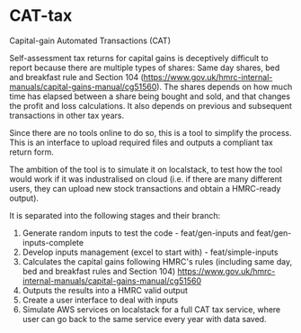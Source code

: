 # CAT-tax
Capital-gain Automated Transactions (CAT)

Self-assessment tax returns for capital gains is deceptively difficult to report because there are multiple types of shares: Same day shares, bed and breakfast rule and Section 104 (https://www.gov.uk/hmrc-internal-manuals/capital-gains-manual/cg51560). The shares depends on how much time has elapsed between a share being bought and sold, and that changes the profit and loss calculations. It also depends on previous and subsequent transactions in other tax years.

Since there are no tools online to do so, this is a tool to simplify the process. This is an interface to upload required files and outputs a compliant tax return form.

The ambition of the tool is to simulate it on localstack, to test how the tool would work if it was industralised on cloud (i.e. if there are many different users, they can upload new stock transactions and obtain a HMRC-ready output).

It is separated into the following stages and their branch:
1. Generate random inputs to test the code - feat/gen-inputs and feat/gen-inputs-complete
2. Develop inputs management (excel to start with) - feat/simple-inputs
3. Calculates the capital gains following HMRC's rules (including same day, bed and breakfast rules and Section 104) https://www.gov.uk/hmrc-internal-manuals/capital-gains-manual/cg51560
4. Outputs the results into a HMRC valid output
5. Create a user interface to deal with inputs
6. Simulate AWS services on localstack for a full CAT tax service, where user can go back to the same service every year with data saved.


